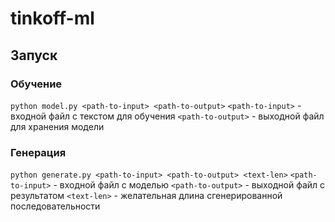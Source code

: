 # tinkoff-ml
## Запуск
### Обучение
`python model.py <path-to-input> <path-to-output>`
`<path-to-input>` - входной файл с текстом для обучения
`<path-to-output>` - выходной файл для хранения модели
### Генерация
`python generate.py <path-to-input> <path-to-output> <text-len>`
`<path-to-input>` - входной файл с моделью
`<path-to-output>` - выходной файл с результатом
`<text-len>` - желательная длина сгенерированной последовательности